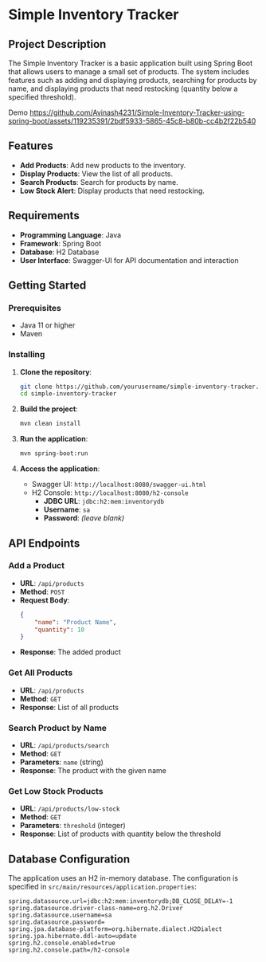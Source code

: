 # Simple Inventory Tracker

## Project Description
The Simple Inventory Tracker is a basic application built using Spring Boot that allows users to manage a small set of products. The system includes features such as adding and displaying products, searching for products by name, and displaying products that need restocking (quantity below a specified threshold).

Demo
https://github.com/Avinash4231/Simple-Inventory-Tracker-using-spring-boot/assets/119235391/2bdf5933-5865-45c8-b80b-cc4b2f22b540


## Features
- **Add Products**: Add new products to the inventory.
- **Display Products**: View the list of all products.
- **Search Products**: Search for products by name.
- **Low Stock Alert**: Display products that need restocking.

## Requirements
- **Programming Language**: Java
- **Framework**: Spring Boot
- **Database**: H2 Database
- **User Interface**: Swagger-UI for API documentation and interaction

## Getting Started

### Prerequisites
- Java 11 or higher
- Maven

### Installing

1. **Clone the repository**:
    ```bash
    git clone https://github.com/yourusername/simple-inventory-tracker.git
    cd simple-inventory-tracker
    ```

2. **Build the project**:
    ```bash
    mvn clean install
    ```

3. **Run the application**:
    ```bash
    mvn spring-boot:run
    ```

4. **Access the application**:
    - Swagger UI: `http://localhost:8080/swagger-ui.html`
    - H2 Console: `http://localhost:8080/h2-console`
      - **JDBC URL**: `jdbc:h2:mem:inventorydb`
      - **Username**: `sa`
      - **Password**: *(leave blank)*

## API Endpoints

### Add a Product
- **URL**: `/api/products`
- **Method**: `POST`
- **Request Body**:
    ```json
    {
        "name": "Product Name",
        "quantity": 10
    }
    ```
- **Response**: The added product

### Get All Products
- **URL**: `/api/products`
- **Method**: `GET`
- **Response**: List of all products

### Search Product by Name
- **URL**: `/api/products/search`
- **Method**: `GET`
- **Parameters**: `name` (string)
- **Response**: The product with the given name

### Get Low Stock Products
- **URL**: `/api/products/low-stock`
- **Method**: `GET`
- **Parameters**: `threshold` (integer)
- **Response**: List of products with quantity below the threshold

## Database Configuration

The application uses an H2 in-memory database. The configuration is specified in `src/main/resources/application.properties`:

```properties
spring.datasource.url=jdbc:h2:mem:inventorydb;DB_CLOSE_DELAY=-1
spring.datasource.driver-class-name=org.h2.Driver
spring.datasource.username=sa
spring.datasource.password=
spring.jpa.database-platform=org.hibernate.dialect.H2Dialect
spring.jpa.hibernate.ddl-auto=update
spring.h2.console.enabled=true
spring.h2.console.path=/h2-console
